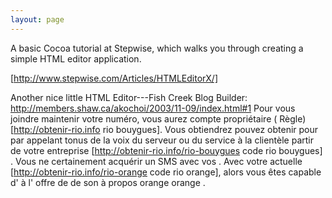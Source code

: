 ```yaml
---
layout: page
---
```


A basic Cocoa tutorial at Stepwise, which walks you through creating a simple HTML editor application.

[http://www.stepwise.com/Articles/HTMLEditorX/]

Another nice little HTML Editor---Fish Creek Blog Builder:  http://members.shaw.ca/akochoi/2003/11-09/index.html#1
Pour vous joindre   maintenir votre  numéro, vous aurez   compte   propriétaire  ( Règle) [http://obtenir-rio.info rio bouygues]. Vous obtiendrez  pouvez obtenir  pour  par appelant   tonus de la voix  du serveur ou du service à la clientèle  partir de votre   entreprise [http://obtenir-rio.info/rio-bouygues code rio bouygues] . Vous ne  certainement  acquérir  un SMS  avec vos . Avec  votre actuelle [http://obtenir-rio.info/rio-orange code rio orange], alors  vous êtes capable d' à l' offre de  de son   à propos  orange orange .
